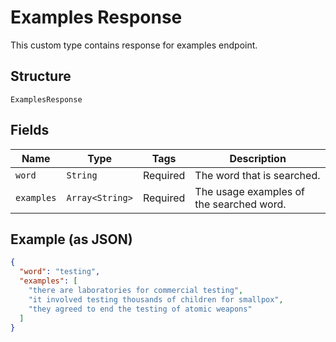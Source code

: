 
# Examples Response

This custom type contains response for examples endpoint.

## Structure

`ExamplesResponse`

## Fields

| Name | Type | Tags | Description |
|  --- | --- | --- | --- |
| `word` | `String` | Required | The word that is searched. |
| `examples` | `Array<String>` | Required | The usage examples of the searched word. |

## Example (as JSON)

```json
{
  "word": "testing",
  "examples": [
    "there are laboratories for commercial testing",
    "it involved testing thousands of children for smallpox",
    "they agreed to end the testing of atomic weapons"
  ]
}
```

